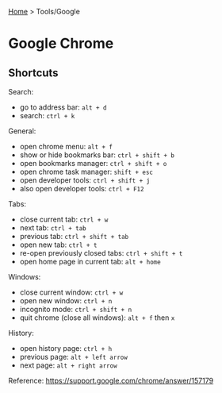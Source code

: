 [Home](../../README.md) > Tools/Google

# Google Chrome

## Shortcuts

Search:
- go to address bar: `alt + d`
- search: `ctrl + k`

General:
- open chrome menu: `alt + f`
- show or hide bookmarks bar: `ctrl + shift + b`
- open bookmarks manager: `ctrl + shift + o`
- open chrome task manager: `shift + esc`
- open developer tools: `ctrl + shift + j`
- also open developer tools: `ctrl + F12`


Tabs:
- close current tab: `ctrl + w`
- next tab: `ctrl + tab`
- previous tab: `ctrl + shift + tab`
- open new tab: `ctrl + t`
- re-open previously closed tabs: `ctrl + shift + t`
- open home page in current tab: `alt + home`

Windows:
- close current window: `ctrl + w`
- open new window: `ctrl + n`
- incognito mode: `ctrl + shift + n`
- quit chrome (close all windows): `alt + f` then `x`

History:
- open history page: `ctrl + h`
- previous page: `alt + left arrow`
- next page: `alt + right arrow`

Reference: https://support.google.com/chrome/answer/157179
